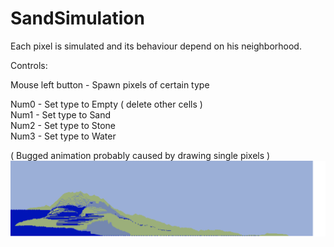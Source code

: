 # SandSimulation

Each pixel is simulated and its behaviour depend on his neighborhood.

Controls:

Mouse left button - Spawn pixels of certain type

Num0 - Set type to Empty ( delete other cells )  
Num1 - Set type to Sand  
Num2 - Set type to Stone  
Num3 - Set type to Water  

( Bugged animation probably caused by drawing single pixels )   
![Animation](https://github.com/SlawoStr/SandSimulation/blob/master/Animation.gif)
